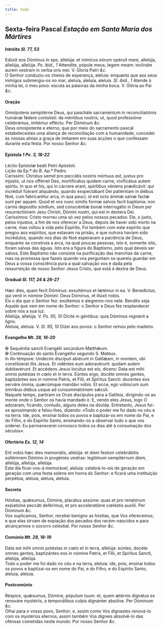 ```yaml
---
title: todo
---
```

<h2 class="text-center">Sexta-feira Pascal <em>Estação em Santa Maria dos Mártires </em></h2>

<h4 class="text-center">Intróito <em>Sl. 77, 53</em></h4>
<div class="container-fluid">
<div class="row">
<div class="dropcap text-justify">
Edúxit eos Dóminus in spe, allelúja: et inimícos eórum opéruit mare, allelúja, allelúja, allelúja. <em>Ps. ibid., 1</em> Attendite, pópule meus, legem meam: inclináte aurem vestram in verba oris mei.
V. Gloria Patri <em>&c.</em>
</div>
<div class="dropcap text-justify">
O Senhor conduziu-os cheios de esperança, aleluia: enquanto que aos seus inimigos submergiu-os no mar, aleluia, aleluia, aleluia. <em>Sl. ibid., 1</em> Atende à minha lei, ó meu povo: escuta as palavras da minha boca.
V. Glória ao Pai <em>&c.</em>
</div>
</div>
</div>

<h4 class="text-center">Oração</h4>
<div class="container-fluid">
<div class="row">
<div class="dropcap text-justify">
Omnípotens sempitérne Deus, qui paschále sacraméntum in reconciliatiónis humánæ fǿdere contulísti: da méntibus nostris; ut, quod professióne celebrámus, imitémur efféctu. Per Dóminum <em>&c.</em>
</div>
<div class="dropcap text-justify">
Deus omnipotente e eterno, que por meio do sacramento pascal estabelecestes uma aliança de reconciliação com a humanidade, concedei às nossas almas a graça de imitarem em suas acções o que confessam durante esta festa. Por nosso Senhor <em>&c.</em>
</div>
</div>
</div>

<h4 class="text-center">Epístola <em>1 Pe. 3, 18-22</em></h4>
<div class="container-fluid">
<div class="row">
<div class="text-justify">
Léctio Epístolæ beáti Petri Apóstoli.
</div>
<div class="text-justify">
Lição da Ep.ª do B. Ap.º Pedro.
</div>
<div class="dropcap text-justify">
Caríssimi: Christus semel pro peccátis nostris mórtuus est, justus pro injústis, ut nos offérret Deo, mortificátus quidem carne, vivificátus autem spíritu. In quo et his, qui in cárcere erant, spirítibus véniens prædicávit: qui incréduli fúerant aliquándo, quando exspectábant Dei patiéntiam in diébus Noë, cum fabricarétur arca, in qua pauci, id est octo ánimæ salvæ factæ sunt per aquam. Quod et vos nunc símilis formæ salvos facit baptísma: non carnis deposítio sórdium, sed consciéntiæ bonæ interrogátio in Deum per resurrectiónem Jesu Christi, Dómini nostri, qui est in dextera Dei.
</div>
<div class="dropcap text-justify">
Caríssimos: Cristo morreu uma só vez pelos nossos pecados: Ele, o justo, pelos injustos, a fim de nos oferecer a Deus, depois de haver sido morto na carne, mas voltou à vida pelo Espírito, Foi também com este espírito que pregou aos espíritos, que estavam na prisão, e que outrora haviam sido incrédulos, quando nos dias de Noé esperavam a paciência de Deus, enquanto se construía a arca, na qual poucas pessoas, isto é, somente oito, foram salvas das águas. Isto era a figura do Baptismo, pelo qual deveis ser salvos. Este Baptismo não consiste na purificação das manchas da carne, mas na promessa que fazeis quando vos perguntam se quereis guardar em Deus a vossa consciência pura a qual salvação vos é dada pela ressurreição de nosso Senhor Jesus Cristo, que está à dextra de Deus.
</div>
</div>
</div>

<h4 class="text-center">Gradual <em>Sl. 117, 24 & 26-27</em></h4>
<div class="container-fluid">
<div class="row">
<div class="dropcap text-justify">
Hæc dies, quam fecit Dóminus: exsultémus et lætémur in ea. V. Benedíctus, qui venit in nómine Dómini: Deus Dóminus, et illúxit nobis.
</div>
<div class="dropcap text-justify">
Eis o dia que o Senhor fez: exultemos e alegremo-nos nele. Bendito seja Aquele que vem em nome do Senhor: o Senhor e Deus fez resplandecer sobre nós a sua luz.
</div>
<div class="text-justify">
Allelúja, allelúja. V. <em>Ps. 95, 10</em> Dícite in géntibus: quia Dóminus regnávit a ligno.
</div>
<div class="text-justify">
Aleluia, aleluia. V. <em>Sl. 95, 10</em> Dizei aos povos: o Senhor reinou pelo madeiro.
</div>
</div>
</div>

<h4 class="text-center">Evangelho <em>Mt. 28, 16-20</em></h4>
<div class="container-fluid">
<div class="row">
<div class="text-justify">
<span class="text-danger">&#10016;</span> Sequéntia sancti Evangélii secúndum Matthǽum.
</div>
<div class="text-justify">
<span class="text-danger">&#10016;</span> Continuação do santo Evangelho segundo S. Mateus.
</div>
<div class="dropcap text-justify">
In illo témpore: Undecim discípuli abiérunt in Galilǽam, in montem, ubi constitúerat illis Jesus. Et vidéntes eum adoravérunt: quidam autem dubitavérunt. Et accédens Jesus locútus est eis, dicens: Data est mihi omnis potéstas in cœlo et in terra. Eúntes ergo, docéte omnes gentes, baptizántes eos in nómine Patris, et Fílii, et Spíritus Sancti: docentes eos serváre ómnia, quæcúmque mandávi vobis. Et ecce, ego vobíscum sum ómnibus diébus usque ad consummatiónem sǽculi.
</div>
<div class="dropcap text-justify">
Naquele tempo, partiram os Onze discípulos para a Galileia, dirigindo-se ao monte onde o Senhor os havia mandado ir. E, vendo eles Jesus, logo O adoraram; ficando, contudo, alguns deles na dúvida. Entretanto, Jesus foi-se aproximando e falou-lhes, dizendo: «Todo o poder me foi dado no céu e na terra. Ide, pois, ensinai todos os povos e baptizai-os em nome do Pai, e do Filho, e do Espírito Santo, ensinando-os a observar tudo o que vos ordenei. Eu permanecerei convosco todos os dias até à consumação dos séculos».
</div>
</div>
</div>

<h4 class="text-center">Ofertório <em>Ex. 12, 14</em></h4>
<div class="container-fluid">
<div class="row">
<div class="dropcap text-justify">
Erit vobis hæc dies memoriális, allelúja: et diem festum celebrábitis sollémnem Dómino in progénies vestras: legítimum sempitérnum diem, allelúja, allelúja, allelúja. 
</div>
<div class="dropcap text-justify">
Este dia ficar-vos-á memorável, aleluia: celebrá-lo-eis de geração em geração com uma festa solene em honra do Senhor: e ficará uma instituição perpétua, aleluia, aleluia, aleluia.
</div>
</div>
</div>

<h4 class="text-center">Secreta</h4>
<div class="container-fluid">
<div class="row">
<div class="dropcap text-justify">
Hóstias, quǽsumus, Dómine, placátus assúme: quas et pro renatórum expiatióne peccáti deférimus, et pro acceleratióne cœléstis auxílii. Per Dóminum <em>&c.</em>
</div>
<div class="dropcap text-justify">
Vos suplicamos, Senhor, recebei benigno as hóstias, que Vos oferecemos; e que elas sirvam de expiação dos pecados dos recém-nascidos e para alcançarmos o socorro celestial. Por nosso Senhor <em>&c.</em>
</div>
</div>
</div>

<h4 class="text-center">Comúnio <em>Mt. 28, 18-19</em></h4>
<div class="container-fluid">
<div class="row">
<div class="dropcap text-justify">
Data est mihi omnis potéstas in cœlo et in terra, allelúja: eúntes, docéte omnes gentes, baptizántes eos in nómine Patris, et Fílii, et Spíritus Sancti, allelúja, allelúja.
</div>
<div class="dropcap text-justify">
Todo o poder me foi dado no céu e na terra, aleluia: ide, pois, ensinai todos os povos e baptizai-os em nome do Pai, e do Filho, e do Espírito Santo, aleluia, aleluia. 
</div>
</div>
</div>

<h4 class="text-center">Postcomúnio</h4>
<div class="container-fluid">
<div class="row">
<div class="dropcap text-justify">
Réspice, quǽsumus, Dómine, pópulum tuum: et, quem ætérnis dignátus es renováre mystériis, a temporálibus culpis dignánter absólve. Per Dóminum <em>&c.</em>
</div>
<div class="dropcap text-justify">
Olhai para o vosso povo, Senhor; e, assim como Vos dignastes renová-lo com os mystérios eternos, assim também Vos digneis absolvê-lo das ofensas cometidas neste mundo. Por nosso Senhor <em>&c.</em>
</div>
</div>
</div>
